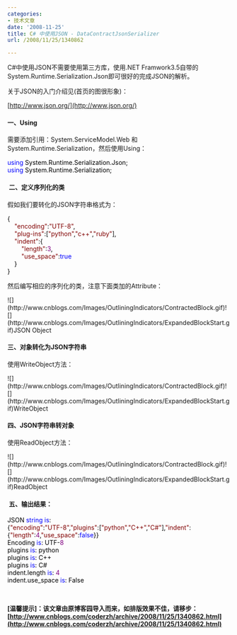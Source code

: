 ```yaml
---
categories:
- 技术文章
date: '2008-11-25'
title: C# 中使用JSON - DataContractJsonSerializer
url: /2008/11/25/1340862

---
```



C#中使用JSON不需要使用第三方库，使用.NET Framwork3.5自带的System.Runtime.Serialization.Json即可很好的完成JSON的解析。

关于JSON的入门介绍见(首页的图很形象)：
  
[http://www.json.org/](http://www.json.org/) 

#### 一、Using

需要添加引用：System.ServiceModel.Web 和 System.Runtime.Serialization，然后使用Using：

<div class="cnblogs_code"><span style="color: #0000ff;">using</span><span style="color: #000000;">&nbsp;System.Runtime.Serialization.Json;
<br />
</span><span style="color: #0000ff;">using</span><span style="color: #000000;">&nbsp;System.Runtime.Serialization;</span></div>

#### &nbsp;二、定义序列化的类

假如我们要转化的JSON字符串格式为：

<div class="cnblogs_code"><span style="color: #000000;">{
<br />
&nbsp;&nbsp;&nbsp;&nbsp;</span><span style="color: #800000;">"</span><span style="color: #800000;">encoding</span><span style="color: #800000;">"</span><span style="color: #000000;">:</span><span style="color: #800000;">"</span><span style="color: #800000;">UTF-8</span><span style="color: #800000;">"</span><span style="color: #000000;">,
<br />
&nbsp;&nbsp;&nbsp;&nbsp;</span><span style="color: #800000;">"</span><span style="color: #800000;">plug-ins</span><span style="color: #800000;">"</span><span style="color: #000000;">:[</span><span style="color: #800000;">"</span><span style="color: #800000;">python</span><span style="color: #800000;">"</span><span style="color: #000000;">,</span><span style="color: #800000;">"</span><span style="color: #800000;">c++</span><span style="color: #800000;">"</span><span style="color: #000000;">,</span><span style="color: #800000;">"</span><span style="color: #800000;">ruby</span><span style="color: #800000;">"</span><span style="color: #000000;">],
<br />
&nbsp;&nbsp;&nbsp;&nbsp;</span><span style="color: #800000;">"</span><span style="color: #800000;">indent</span><span style="color: #800000;">"</span><span style="color: #000000;">:{
<br />
&nbsp;&nbsp;&nbsp;&nbsp;&nbsp;&nbsp;&nbsp;&nbsp;</span><span style="color: #800000;">"</span><span style="color: #800000;">length</span><span style="color: #800000;">"</span><span style="color: #000000;">:</span><span style="color: #800080;">3</span><span style="color: #000000;">,
<br />
&nbsp;&nbsp;&nbsp;&nbsp;&nbsp;&nbsp;&nbsp;&nbsp;</span><span style="color: #800000;">"</span><span style="color: #800000;">use_space</span><span style="color: #800000;">"</span><span style="color: #000000;">:</span><span style="color: #0000ff;">true</span><span style="color: #000000;">
<br />
&nbsp;&nbsp;&nbsp;&nbsp;}
<br />
}</span></div>

然后编写相应的序列化的类，注意下面类加的Attribute：

<div class="cnblogs_code">![](http://www.cnblogs.com/Images/OutliningIndicators/ContractedBlock.gif)![](http://www.cnblogs.com/Images/OutliningIndicators/ExpandedBlockStart.gif)<span id="Code_Closed_Text_193256" class="cnblogs_code_Collapse">JSON Object</span><span id="Code_Open_Text_193256" style="display: none;"><span style="color: #000000;">[DataContract(Namespace&nbsp;</span><span style="color: #000000;">=</span><span style="color: #000000;">&nbsp;</span><span style="color: #800000;">"</span><span style="color: #800000;">http://coderzh.cnblogs.com</span><span style="color: #800000;">"</span><span style="color: #000000;">)]
<br />
</span><span style="color: #0000ff;">class</span><span style="color: #000000;">&nbsp;Config
<br />
{
<br />
&nbsp;&nbsp;&nbsp;&nbsp;[DataMember(Order&nbsp;</span><span style="color: #000000;">=</span><span style="color: #000000;">&nbsp;</span><span style="color: #800080;">0</span><span style="color: #000000;">)]
<br />
&nbsp;&nbsp;&nbsp;&nbsp;</span><span style="color: #0000ff;">public</span><span style="color: #000000;">&nbsp;</span><span style="color: #0000ff;">string</span><span style="color: #000000;">&nbsp;encoding&nbsp;{&nbsp;</span><span style="color: #0000ff;">get</span><span style="color: #000000;">;&nbsp;</span><span style="color: #0000ff;">set</span><span style="color: #000000;">;&nbsp;}
<br />
&nbsp;&nbsp;&nbsp;&nbsp;[DataMember(Order&nbsp;</span><span style="color: #000000;">=</span><span style="color: #000000;">&nbsp;</span><span style="color: #800080;">1</span><span style="color: #000000;">)]
<br />
&nbsp;&nbsp;&nbsp;&nbsp;</span><span style="color: #0000ff;">public</span><span style="color: #000000;">&nbsp;</span><span style="color: #0000ff;">string</span><span style="color: #000000;">[]&nbsp;plugins&nbsp;{&nbsp;</span><span style="color: #0000ff;">get</span><span style="color: #000000;">;&nbsp;</span><span style="color: #0000ff;">set</span><span style="color: #000000;">;&nbsp;}
<br />
&nbsp;&nbsp;&nbsp;&nbsp;[DataMember(Order&nbsp;</span><span style="color: #000000;">=</span><span style="color: #000000;">&nbsp;</span><span style="color: #800080;">2</span><span style="color: #000000;">)]
<br />
&nbsp;&nbsp;&nbsp;&nbsp;</span><span style="color: #0000ff;">public</span><span style="color: #000000;">&nbsp;Indent&nbsp;indent&nbsp;{&nbsp;</span><span style="color: #0000ff;">get</span><span style="color: #000000;">;&nbsp;</span><span style="color: #0000ff;">set</span><span style="color: #000000;">;&nbsp;}
<br />
}
  
[DataContract(Namespace&nbsp;</span><span style="color: #000000;">=</span><span style="color: #000000;">&nbsp;</span><span style="color: #800000;">"</span><span style="color: #800000;">http://coderzh.cnblogs.com</span><span style="color: #800000;">"</span><span style="color: #000000;">)]
<br />
</span><span style="color: #0000ff;">class</span><span style="color: #000000;">&nbsp;Indent
<br />
{
<br />
&nbsp;&nbsp;&nbsp;&nbsp;[DataMember(Order&nbsp;</span><span style="color: #000000;">=</span><span style="color: #000000;">&nbsp;</span><span style="color: #800080;">0</span><span style="color: #000000;">)]
<br />
&nbsp;&nbsp;&nbsp;&nbsp;</span><span style="color: #0000ff;">public</span><span style="color: #000000;">&nbsp;</span><span style="color: #0000ff;">int</span><span style="color: #000000;">&nbsp;length&nbsp;{&nbsp;</span><span style="color: #0000ff;">get</span><span style="color: #000000;">;&nbsp;</span><span style="color: #0000ff;">set</span><span style="color: #000000;">;&nbsp;}
<br />
&nbsp;&nbsp;&nbsp;&nbsp;[DataMember(Order&nbsp;</span><span style="color: #000000;">=</span><span style="color: #000000;">&nbsp;</span><span style="color: #800080;">1</span><span style="color: #000000;">)]
<br />
&nbsp;&nbsp;&nbsp;&nbsp;</span><span style="color: #0000ff;">public</span><span style="color: #000000;">&nbsp;</span><span style="color: #0000ff;">bool</span><span style="color: #000000;">&nbsp;use_space&nbsp;{&nbsp;</span><span style="color: #0000ff;">get</span><span style="color: #000000;">;&nbsp;</span><span style="color: #0000ff;">set</span><span style="color: #000000;">;&nbsp;}
<br />
}</span></span></div>

#### 三、对象转化为JSON字符串

使用WriteObject方法：

<div class="cnblogs_code">![](http://www.cnblogs.com/Images/OutliningIndicators/ContractedBlock.gif)![](http://www.cnblogs.com/Images/OutliningIndicators/ExpandedBlockStart.gif)<span id="Code_Closed_Text_193510" class="cnblogs_code_Collapse">WriteObject</span><span id="Code_Open_Text_193510" style="display: none;">
<br />
<span style="color: #000000;">var&nbsp;config&nbsp;</span><span style="color: #000000;">=</span><span style="color: #000000;">&nbsp;</span><span style="color: #0000ff;">new</span><span style="color: #000000;">&nbsp;Config(){
<br />
&nbsp;&nbsp;&nbsp;&nbsp;&nbsp;&nbsp;&nbsp;&nbsp;&nbsp;&nbsp;&nbsp;&nbsp;&nbsp;&nbsp;&nbsp;&nbsp;&nbsp;&nbsp;&nbsp;&nbsp;&nbsp;&nbsp;&nbsp;&nbsp;&nbsp;encoding&nbsp;</span><span style="color: #000000;">=</span><span style="color: #000000;">&nbsp;</span><span style="color: #800000;">"</span><span style="color: #800000;">UTF-8</span><span style="color: #800000;">"</span><span style="color: #000000;">,
<br />
&nbsp;&nbsp;&nbsp;&nbsp;&nbsp;&nbsp;&nbsp;&nbsp;&nbsp;&nbsp;&nbsp;&nbsp;&nbsp;&nbsp;&nbsp;&nbsp;&nbsp;&nbsp;&nbsp;&nbsp;&nbsp;&nbsp;&nbsp;&nbsp;&nbsp;plugins&nbsp;</span><span style="color: #000000;">=</span><span style="color: #000000;">&nbsp;</span><span style="color: #0000ff;">new</span><span style="color: #000000;">&nbsp;</span><span style="color: #0000ff;">string</span><span style="color: #000000;">[]{</span><span style="color: #800000;">"</span><span style="color: #800000;">python</span><span style="color: #800000;">"</span><span style="color: #000000;">,&nbsp;</span><span style="color: #800000;">"</span><span style="color: #800000;">C++</span><span style="color: #800000;">"</span><span style="color: #000000;">,&nbsp;</span><span style="color: #800000;">"</span><span style="color: #800000;">C#</span><span style="color: #800000;">"</span><span style="color: #000000;">},
<br />
&nbsp;&nbsp;&nbsp;&nbsp;&nbsp;&nbsp;&nbsp;&nbsp;&nbsp;&nbsp;&nbsp;&nbsp;&nbsp;&nbsp;&nbsp;&nbsp;&nbsp;&nbsp;&nbsp;&nbsp;&nbsp;&nbsp;&nbsp;&nbsp;&nbsp;indent&nbsp;</span><span style="color: #000000;">=</span><span style="color: #000000;">&nbsp;</span><span style="color: #0000ff;">new</span><span style="color: #000000;">&nbsp;Indent(){&nbsp;length&nbsp;</span><span style="color: #000000;">=</span><span style="color: #000000;">&nbsp;</span><span style="color: #800080;">4</span><span style="color: #000000;">,&nbsp;use_space&nbsp;</span><span style="color: #000000;">=</span><span style="color: #000000;">&nbsp;</span><span style="color: #0000ff;">false</span><span style="color: #000000;">}
<br />
&nbsp;&nbsp;&nbsp;&nbsp;&nbsp;&nbsp;&nbsp;&nbsp;&nbsp;&nbsp;&nbsp;&nbsp;&nbsp;&nbsp;&nbsp;&nbsp;&nbsp;&nbsp;&nbsp;&nbsp;&nbsp;&nbsp;&nbsp;&nbsp;&nbsp;};
<br />
var&nbsp;serializer&nbsp;</span><span style="color: #000000;">=</span><span style="color: #000000;">&nbsp;</span><span style="color: #0000ff;">new</span><span style="color: #000000;">&nbsp;DataContractJsonSerializer(</span><span style="color: #0000ff;">typeof</span><span style="color: #000000;">(Config));
<br />
var&nbsp;stream&nbsp;</span><span style="color: #000000;">=</span><span style="color: #000000;">&nbsp;</span><span style="color: #0000ff;">new</span><span style="color: #000000;">&nbsp;MemoryStream();
<br />
serializer.WriteObject(stream,&nbsp;config);
<br />
</span><span style="color: #0000ff;">byte</span><span style="color: #000000;">[]&nbsp;dataBytes&nbsp;</span><span style="color: #000000;">=</span><span style="color: #000000;">&nbsp;</span><span style="color: #0000ff;">new</span><span style="color: #000000;">&nbsp;</span><span style="color: #0000ff;">byte</span><span style="color: #000000;">[stream.Length];
<br />
stream.Position&nbsp;</span><span style="color: #000000;">=</span><span style="color: #000000;">&nbsp;</span><span style="color: #800080;">0</span><span style="color: #000000;">;
<br />
stream.Read(dataBytes,&nbsp;</span><span style="color: #800080;">0</span><span style="color: #000000;">,&nbsp;(</span><span style="color: #0000ff;">int</span><span style="color: #000000;">)stream.Length);
<br />
</span><span style="color: #0000ff;">string</span><span style="color: #000000;">&nbsp;dataString&nbsp;</span><span style="color: #000000;">=</span><span style="color: #000000;">&nbsp;Encoding.UTF8.GetString(dataBytes);
<br />
Console.WriteLine(</span><span style="color: #800000;">"</span><span style="color: #800000;">JSON&nbsp;string&nbsp;is:</span><span style="color: #800000;">"</span><span style="color: #000000;">);
<br />
Console.WriteLine(dataString);</span></span></div>

#### 四、JSON字符串转对象

使用ReadObject方法： 

<div class="cnblogs_code">![](http://www.cnblogs.com/Images/OutliningIndicators/ContractedBlock.gif)![](http://www.cnblogs.com/Images/OutliningIndicators/ExpandedBlockStart.gif)<span id="Code_Closed_Text_193650" class="cnblogs_code_Collapse">ReadObject</span><span id="Code_Open_Text_193650" style="display: none;">
<br />
<span style="color: #000000;">var&nbsp;mStream&nbsp;</span><span style="color: #000000;">=</span><span style="color: #000000;">&nbsp;</span><span style="color: #0000ff;">new</span><span style="color: #000000;">&nbsp;MemoryStream(Encoding.Default.GetBytes(dataString));
<br />
Config&nbsp;readConfig&nbsp;</span><span style="color: #000000;">=</span><span style="color: #000000;">&nbsp;(Config)serializer.ReadObject(mStream);
<br />
Console.WriteLine(</span><span style="color: #800000;">"</span><span style="color: #800000;">Encoding&nbsp;is:&nbsp;{0}</span><span style="color: #800000;">"</span><span style="color: #000000;">,&nbsp;readConfig.encoding);
<br />
</span><span style="color: #0000ff;">foreach</span><span style="color: #000000;">&nbsp;(</span><span style="color: #0000ff;">string</span><span style="color: #000000;">&nbsp;plugin&nbsp;</span><span style="color: #0000ff;">in</span><span style="color: #000000;">&nbsp;readConfig.plugins)
<br />
{
<br />
&nbsp;&nbsp;&nbsp;&nbsp;Console.WriteLine(</span><span style="color: #800000;">"</span><span style="color: #800000;">plugins&nbsp;is:&nbsp;{0}</span><span style="color: #800000;">"</span><span style="color: #000000;">,&nbsp;plugin);
<br />
}
<br />
Console.WriteLine(</span><span style="color: #800000;">"</span><span style="color: #800000;">indent.length&nbsp;is:&nbsp;{0}</span><span style="color: #800000;">"</span><span style="color: #000000;">,&nbsp;readConfig.indent.length);
<br />
Console.WriteLine(</span><span style="color: #800000;">"</span><span style="color: #800000;">indent.use_space&nbsp;is:&nbsp;{0}</span><span style="color: #800000;">"</span><span style="color: #000000;">,&nbsp;readConfig.indent.use_space);</span></span></div>

#### &nbsp;五、输出结果：

<div class="cnblogs_code"><span style="color: #000000;">JSON&nbsp;</span><span style="color: #0000ff;">string</span><span style="color: #000000;">&nbsp;</span><span style="color: #0000ff;">is</span><span style="color: #000000;">:
<br />
{</span><span style="color: #800000;">"</span><span style="color: #800000;">encoding</span><span style="color: #800000;">"</span><span style="color: #000000;">:</span><span style="color: #800000;">"</span><span style="color: #800000;">UTF-8</span><span style="color: #800000;">"</span><span style="color: #000000;">,</span><span style="color: #800000;">"</span><span style="color: #800000;">plugins</span><span style="color: #800000;">"</span><span style="color: #000000;">:[</span><span style="color: #800000;">"</span><span style="color: #800000;">python</span><span style="color: #800000;">"</span><span style="color: #000000;">,</span><span style="color: #800000;">"</span><span style="color: #800000;">C++</span><span style="color: #800000;">"</span><span style="color: #000000;">,</span><span style="color: #800000;">"</span><span style="color: #800000;">C#</span><span style="color: #800000;">"</span><span style="color: #000000;">],</span><span style="color: #800000;">"</span><span style="color: #800000;">indent</span><span style="color: #800000;">"</span><span style="color: #000000;">:{</span><span style="color: #800000;">"</span><span style="color: #800000;">length</span><span style="color: #800000;">"</span><span style="color: #000000;">:</span><span style="color: #800080;">4</span><span style="color: #000000;">,</span><span style="color: #800000;">"</span><span style="color: #800000;">use_space</span><span style="color: #800000;">"</span><span style="color: #000000;">:</span><span style="color: #0000ff;">false</span><span style="color: #000000;">}}
<br />
Encoding&nbsp;</span><span style="color: #0000ff;">is</span><span style="color: #000000;">:&nbsp;UTF</span><span style="color: #000000;">-</span><span style="color: #800080;">8</span><span style="color: #000000;">
<br />
plugins&nbsp;</span><span style="color: #0000ff;">is</span><span style="color: #000000;">:&nbsp;python
<br />
plugins&nbsp;</span><span style="color: #0000ff;">is</span><span style="color: #000000;">:&nbsp;C</span><span style="color: #000000;">++</span><span style="color: #000000;">
<br />
plugins&nbsp;</span><span style="color: #0000ff;">is</span><span style="color: #000000;">:&nbsp;C#
<br />
indent.length&nbsp;</span><span style="color: #0000ff;">is</span><span style="color: #000000;">:&nbsp;</span><span style="color: #800080;">4</span><span style="color: #000000;">
<br />
indent.use_space&nbsp;</span><span style="color: #0000ff;">is</span><span style="color: #000000;">:&nbsp;False</span></div>

&nbsp;

**[温馨提示]：该文章由原博客园导入而来，如排版效果不佳，请移步：[http://www.cnblogs.com/coderzh/archive/2008/11/25/1340862.html](http://www.cnblogs.com/coderzh/archive/2008/11/25/1340862.html)**